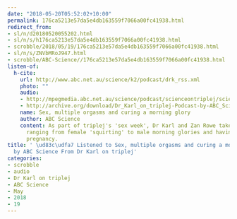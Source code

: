 ```yaml
---
date: "2018-05-20T05:52:02+10:00"
permalink: 176ca5213e57da5e4db163559f7066a00fc41938.html
redirect_from:
- sl/n/d20180520055202.html
- sl/n/s/h176ca5213e57da5e4db163559f7066a00fc41938.html
- scrobble/2018/05/19/176ca5213e57da5e4db163559f7066a00fc41938.html
- sl/n/s/ZNVbMRoJ947.html
- scrobble/ABC-Science//176ca5213e57da5e4db163559f7066a00fc41938.html
listen-of:
  h-cite:
    url: http://www.abc.net.au/science/k2/podcast/drk_rss.xml
    photo: ""
    audio:
    - http://mpegmedia.abc.net.au/science/podcast/scienceontriplej/scienceontriplej20120216.mp3
    - http://archive.org/download/Dr_Karl_on_triplej-Podcast-by-ABC_Science/Sex_multiple_orgasms_and_curing_a_morning_glory.mp3
    name: Sex, multiple orgasms and curing a morning glory
    author: ABC Science
    content: As part of triplej's 'sex week', Dr Karl and Zan Rowe take talkback questions
      ranging from female 'squirting' to male morning glories and having sex during
      pregnancy.
title: ' \ud83c\udfa7 Listened to Sex, multiple orgasms and curing a morning glory
  by ABC Science From Dr Karl on triplej'
categories:
- scrobble
- audio
- Dr Karl on triplej
- ABC Science
- May
- 2018
- 19
---
```

